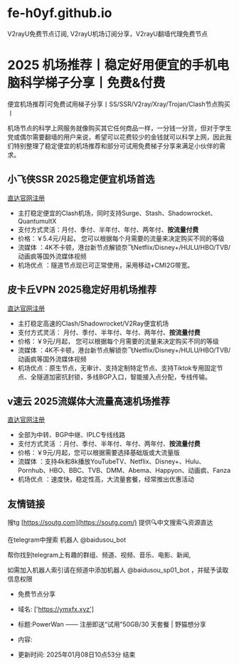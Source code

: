 # fe-h0yf.github.io
V2rayU免费节点订阅, V2rayU机场订阅分享，V2rayU翻墙代理免费节点

# 2025 机场推荐丨稳定好用便宜的手机电脑科学梯子分享丨免费&付费
便宜机场推荐|可免费试用梯子分享丨SS/SSR/V2ray/Xray/Trojan/Clash节点购买丨

机场节点的科学上网服务就像购买其它任何商品一样，一分钱一分货，但对于学生党或偶尔需要翻墙的用户来说，希望可以花费较少的金钱就可以科学上网，因此我们特别整理了稳定便宜的机场推荐和部分可试用免费梯子分享来满足小伙伴的需求。

## 小飞侠SSR 2025稳定便宜机场首选
[直达官网注册](https://www.xfxssr.me/)

* 主打稳定便宜的Clash机场，同时支持Surge、Stash、Shadowrocket、QuantumultX
* 支付方式灵活：月付、季付、半年付、年付、两年付、**按流量付费**
* 价格：￥5.4元/月起， 您可以根据每个月需要的流量来决定购买不同的等级
* 流媒体 ：4K不卡顿，港台新节点解锁奈飞Netflix/Disney+/HULU/HBO/TVB/动画疯等国外流媒体视频
* 机场优点 ：隧道节点现已可正常使用，采用移动+CMI2G带宽。

## 皮卡丘VPN 2025稳定好用机场推荐
[直达官网注册](https://pkqjiasu.com/)

* 主打稳定高速的Clash/Shadowrocket/V2Ray便宜机场
* 支付方式灵活： 月付、季付、半年付、年付、两年付、**按流量付费**
* 价格：￥9元/月起， 您可以根据每个月需要的流量来决定购买不同的等级
* 流媒体 ：4K不卡顿，港台新节点解锁奈飞Netflix/Disney+/HULU/HBO/TVB/动画疯等国外流媒体视频
* 机场优点：原生节点，无审计、支持定制特定节点、支持Tiktok专用固定节点、全隧道加密抗封锁，多线BGP入口，智能接入点分配，专线传输。

## v速云 2025流媒体大流量高速机场推荐
[直达官网注册](https://www.vfast.life)

* 全部为中转、BGP中继、IPLC专线线路
* 支付方式灵活 ：月付、季付、半年付、年付、两年付、**按流量付费**
* 价格：￥9元/月起，您可以根据需要选择基础版或大流量版
* 流媒体 ：支持4k和8k播放YouTubeTV、Netflix、Disney+、Hulu、Pornhub、HBO、BBC、TVB、DMM、Abema、Happyon、动画疯、Fanza
* 机场优点 ：速度快，稳定性高，大流量套餐，经常推出优惠活动

## 友情链接

搜tg [https://soutg.com](https://soutg.com/) 提供🔍中文搜索🔍资源直达

在telegram中搜索 机器人 @baidusou_bot

帮你找到telegram上有趣的群组、频道、视频、音乐、电影、新闻,

如需加入机器人索引请在频道中添加机器人 @baidusou_sp01_bot ，并赋予读取信息权限

- 免费节点分享 
- 域名: ['https://ymxfx.xyz'] 
- 标题:PowerWan —— 注册即送“试用”50GB️/30 天套餐  |  野猫想分享 
- 内容: 
 
- 更新时间: 2025年01月08日10点53分 
结束
